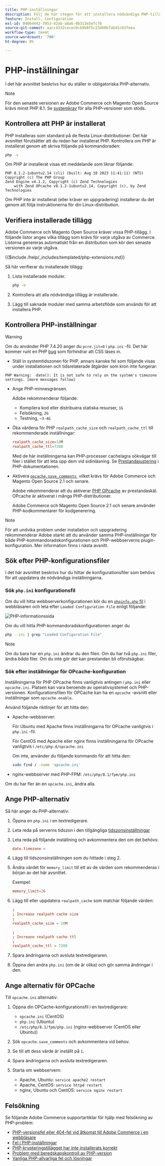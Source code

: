 ```yaml
---
title: PHP-inställningar
description: Följ de här stegen för att installera nödvändiga PHP-tillägg och konfigurera PHP-inställningar för lokala installationer av Adobe Commerce och Magento Open Source.
feature: Install, Configuration
exl-id: 84064442-7053-42ab-a8a6-9b313e5efc78
source-git-commit: aacc4332cecec0cb9b0f5c23d60b7abd1c63feea
workflow-type: tm+mt
source-wordcount: '790'
ht-degree: 0%

---
```



# PHP-inställningar

I det här avsnittet beskrivs hur du ställer in obligatoriska PHP-alternativ.

>[!NOTE]
>
>För den senaste versionen av Adobe Commerce och Magento Open Source krävs minst PHP 8.1. Se [systemkrav](../system-requirements.md) för alla PHP-versioner som stöds.

## Kontrollera att PHP är installerat

PHP installeras som standard på de flesta Linux-distributioner. Det här avsnittet förutsätter att du redan har installerat PHP. Kontrollera om PHP är installerat genom att skriva följande på kommandoraden:

```bash
php -v
```

Om PHP är installerat visas ett meddelande som liknar följande:

```terminal
PHP 8.1.2-1ubuntu2.14 (cli) (built: Aug 18 2023 11:41:11) (NTS)
Copyright (c) The PHP Group
Zend Engine v4.1.2, Copyright (c) Zend Technologies
    with Zend OPcache v8.1.2-1ubuntu2.14, Copyright (c), by Zend Technologies
```

Om PHP inte är installerat (eller kräver en uppgradering) installerar du det genom att följa instruktionerna för din Linux-distribution.

## Verifiera installerade tillägg

Adobe Commerce och Magento Open Source kräver vissa PHP-tillägg. I följande listor anges vilka tillägg som krävs för varje utgåva av Commerce. Listorna genereras automatiskt från en distribution som kör den senaste versionen av varje utgåva.

{{$include /help/_includes/templated/php-extensions.md}}

Så här verifierar du installerade tillägg:

1. Lista installerade moduler.

   ```bash
   php -m
   ```

1. Kontrollera att alla nödvändiga tillägg är installerade.
1. Lägg till saknade moduler med samma arbetsflöde som används för att installera PHP.

## Kontrollera PHP-inställningar

>[!WARNING]
>
>Om du använder PHP 7.4.20 anger du `pcre.jit=0` i `php.ini` -fil. Det här kommer runt en PHP [bug](https://bugs.php.net/bug.php?id=81101) som förhindrar att CSS läses in.

- Ställ in systemtidszonen för PHP, annars kanske fel som följande visas under installationen och tidsrelaterade åtgärder som kron inte fungerar:

```terminal
PHP Warning:  date(): It is not safe to rely on the system's timezone settings. [more messages follow]
```

- Ange PHP-minnesgränsen.

  Adobe rekommenderar följande:

   - Kompilera kod eller distribuera statiska resurser, `1G`
   - Felsökning, `2G`
   - Testning, `~3-4G`

- Öka värdena för PHP `realpath_cache_size` och `realpath_cache_ttl` till rekommenderade inställningar:

  ```conf
  realpath_cache_size=10M
  realpath_cache_ttl=7200
  ```

  Med de här inställningarna kan PHP-processer cachelagra sökvägar till filer i stället för att leta upp dem vid sidinläsning. Se [Prestandajustering](https://www.php.net/manual/en/ini.core.php) i PHP-dokumentationen.

- Aktivera [`opcache.save_comments`](https://www.php.net/manual/en/opcache.configuration.php#ini.opcache.save-comments), vilket krävs för Adobe Commerce och Magento Open Source 2.1 och senare.

  Adobe rekommenderar att du aktiverar [PHP OPcache](https://www.php.net/manual/en/book.opcache.php) av prestandaskäl. OPcache är aktiverat i många PHP-distributioner.

  Adobe Commerce och Magento Open Source 2.1 och senare använder PHP-kodkommentarer för kodgenerering.

>[!NOTE]
>
>För att undvika problem under installation och uppgradering rekommenderar Adobe starkt att du använder samma PHP-inställningar för både PHP-kommandoradskonfigurationen och PHP-webbserverns plugin-konfiguration. Mer information finns i nästa avsnitt.

## Sök efter PHP-konfigurationsfiler

I det här avsnittet beskrivs hur du hittar de konfigurationsfiler som behövs för att uppdatera de nödvändiga inställningarna.

### Sök `php.ini` konfigurationsfil

Om du vill hitta webbserverkonfigurationen kör du en [`phpinfo.php` fil](optional-software.md#create-phpinfophp) i webbläsaren och leta efter `Loaded Configuration File` enligt följande:

![PHP-informationssida](../../assets/installation/config_phpini-webserver.png)

Om du vill hitta PHP-kommandoradskonfigurationen anger du

```bash
php --ini | grep "Loaded Configuration File"
```

>[!NOTE]
>
>Om du bara har en `php.ini` ändrar du den filen. Om du har två `php.ini` filer, ändra *båda* filer. Om du inte gör det kan prestandan bli oförutsägbar.

### Sök efter inställningar för OPcache-konfiguration

Inställningarna för PHP OPcache finns vanligtvis antingen i `php.ini` eller `opcache.ini`. Platsen kan vara beroende av operativsystemet och PHP-versionen. Konfigurationsfilen för OPCache kan ha en `opcache` -avsnitt eller inställningar som `opcache.enable`.

Använd följande riktlinjer för att hitta den:

- Apache-webbserver:

  För Ubuntu med Apache finns inställningarna för OPcache vanligtvis i `php.ini` -fil.

  För CentOS med Apache eller nginx finns inställningarna för OPcache vanligtvis i `/etc/php.d/opcache.ini`

  Om inte, använder du följande kommando för att hitta den:

  ```bash
  sudo find / -name 'opcache.ini'
  ```

- nginx-webbserver med PHP-FPM: `/etc/php/8.1/fpm/php.ini`

Om du har fler än en `opcache.ini`, ändra alla.

## Ange PHP-alternativ

Så här anger du PHP-alternativ:

1. Öppna en `php.ini` i en textredigerare.
1. Leta reda på serverns tidszon i den tillgängliga [tidszonsinställningar](https://www.php.net/manual/en/timezones.php)
1. Leta reda på följande inställning och avkommentera den om det behövs:

   ```conf
   date.timezone =
   ```

1. Lägg till tidszonsinställningen som du hittade i steg 2.

1. Ändra värdet för `memory_limit` till ett av de värden som rekommenderas i början av det här avsnittet.

   Exempel:

   ```conf
   memory_limit=2G
   ```

1. Lägg till eller uppdatera `realpath_cache` som matchar följande värden:

   ```conf
   ;
   ; Increase realpath cache size
   ;
   realpath_cache_size = 10M
   
   ;
   ; Increase realpath cache ttl
   ;
   realpath_cache_ttl = 7200
   ```

1. Spara ändringarna och avsluta textredigeraren.

1. Öppna den andra `php.ini` (om de är olika) och gör samma ändringar i den.

## Ange alternativ för OPCache

Till `opcache.ini` alternativ:

1. Öppna din OPCache-konfigurationsfil i en textredigerare:

   - `opcache.ini` (CentOS)
   - `php.ini` (Ubuntu)
   - `/etc/php/8.1/fpm/php.ini` (nginx-webbserver (CentOS eller Ubuntu))

1. Sök `opcache.save_comments` och avkommentera vid behov.
1. Se till att dess värde är inställt på `1`.
1. Spara ändringarna och avsluta textredigeraren.
1. Starta om webbservern:

   - Apache, Ubuntu: `service apache2 restart`
   - Apache, CentOS: `service httpd restart`
   - nginx, Ubuntu och CentOS: `service nginx restart`

## Felsökning

Se följande Adobe Commerce supportartiklar för hjälp med felsökning av PHP-problem:

- [PHP-versionsfel eller 404-fel vid åtkomst till Adobe Commerce i en webbläsare](https://support.magento.com/hc/en-us/articles/360033117152-PHP-version-error-or-404-error-when-accessing-Magento-in-browser)
- [Fel i PHP-inställningar](https://support.magento.com/hc/en-us/articles/360034599631-PHP-settings-errors)
- [PHP-krypteringstillägget har inte installerats korrekt](https://support.magento.com/hc/en-us/articles/360034280132-PHP-mcrypt-extension-not-installed-properly-)
- [Problem med beredskapskontroll av PHP-version](https://support.magento.com/hc/en-us/articles/360033546411)
- [Vanliga PHP-allvarliga fel och lösningar](https://support.magento.com/hc/en-us/articles/360030568432)
